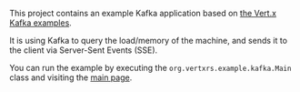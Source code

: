 This project contains an example Kafka application based on [the Vert.x Kafka
examples](https://github.com/vert-x3/vertx-examples/tree/master/kafka-examples).

It is using Kafka to query the load/memory of the machine, and sends it to the client via Server-Sent Events (SSE).

You can run the example by executing the `org.vertxrs.example.kafka.Main` class and
visiting the [main page](http://localhost:9000/static/index.html).
